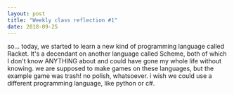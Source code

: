 ```yaml
---
layout: post
title: "Weekly class reflection #1"
date: 2018-09-25
---
```


so... today,  we started to learn a new kind of programming language called Racket. It's a decendant on another language called Scheme, both of which I don't know ANYTHING about and could have gone my whole life without knowing. we are supposed to make games on these languages, but the example game was trash! no polish, whatsoever. i wish we could use a different programming language, like python or c#.

